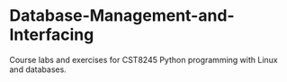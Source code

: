 # Database-Management-and-Interfacing
Course labs and exercises for CST8245 Python programming with Linux and databases.
